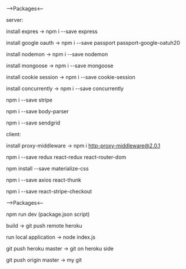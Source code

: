 -->Packages<--

server:

install expres -> npm i --save express

install google oauth -> npm i --save passport passport-google-oatuh20

install nodemon -> npm i --save nodemon

install mongoose -> npm i --save mongoose

install cookie session -> npm i --save cookie-session

install concurrently -> npm i --save concurrently

npm i --save stripe

npm i --save body-parser

npm i --save sendgrid

client:

install proxy-middleware -> npm i http-proxy-middleware@2.0.1

npm i --save redux react-redux react-router-dom

npm install --save materialize-css

npm i --save axios react-thunk

npm i --save react-stripe-checkout

-->Packages<--

npm run dev (package.json script)

build -> git push remote heroku

run local application -> node index.js

git push heroku master -> git on heroku side

git push origin master -> my git
